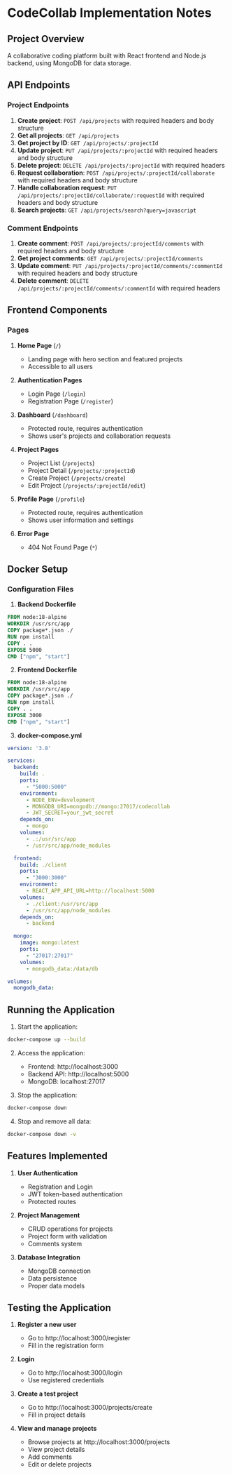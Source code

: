 # CodeCollab Implementation Notes

## Project Overview
A collaborative coding platform built with React frontend and Node.js backend, using MongoDB for data storage.

## API Endpoints

### Project Endpoints
1. **Create project**: `POST /api/projects` with required headers and body structure
2. **Get all projects**: `GET /api/projects`
3. **Get project by ID**: `GET /api/projects/:projectId`
4. **Update project**: `PUT /api/projects/:projectId` with required headers and body structure
5. **Delete project**: `DELETE /api/projects/:projectId` with required headers
6. **Request collaboration**: `POST /api/projects/:projectId/collaborate` with required headers and body structure
7. **Handle collaboration request**: `PUT /api/projects/:projectId/collaborate/:requestId` with required headers and body structure
8. **Search projects**: `GET /api/projects/search?query=javascript`

### Comment Endpoints
1. **Create comment**: `POST /api/projects/:projectId/comments` with required headers and body structure
2. **Get project comments**: `GET /api/projects/:projectId/comments`
3. **Update comment**: `PUT /api/projects/:projectId/comments/:commentId` with required headers and body structure
4. **Delete comment**: `DELETE /api/projects/:projectId/comments/:commentId` with required headers

## Frontend Components

### Pages
1. **Home Page** (`/`)
   - Landing page with hero section and featured projects
   - Accessible to all users

2. **Authentication Pages**
   - Login Page (`/login`)
   - Registration Page (`/register`)

3. **Dashboard** (`/dashboard`)
   - Protected route, requires authentication
   - Shows user's projects and collaboration requests

4. **Project Pages**
   - Project List (`/projects`)
   - Project Detail (`/projects/:projectId`)
   - Create Project (`/projects/create`)
   - Edit Project (`/projects/:projectId/edit`)

5. **Profile Page** (`/profile`)
   - Protected route, requires authentication
   - Shows user information and settings

6. **Error Page**
   - 404 Not Found Page (`*`)

## Docker Setup

### Configuration Files
1. **Backend Dockerfile**
```dockerfile
FROM node:18-alpine
WORKDIR /usr/src/app
COPY package*.json ./
RUN npm install
COPY . .
EXPOSE 5000
CMD ["npm", "start"]
```

2. **Frontend Dockerfile**
```dockerfile
FROM node:18-alpine
WORKDIR /usr/src/app
COPY package*.json ./
RUN npm install
COPY . .
EXPOSE 3000
CMD ["npm", "start"]
```

3. **docker-compose.yml**
```yaml
version: '3.8'

services:
  backend:
    build: .
    ports:
      - "5000:5000"
    environment:
      - NODE_ENV=development
      - MONGODB_URI=mongodb://mongo:27017/codecollab
      - JWT_SECRET=your_jwt_secret
    depends_on:
      - mongo
    volumes:
      - .:/usr/src/app
      - /usr/src/app/node_modules

  frontend:
    build: ./client
    ports:
      - "3000:3000"
    environment:
      - REACT_APP_API_URL=http://localhost:5000
    volumes:
      - ./client:/usr/src/app
      - /usr/src/app/node_modules
    depends_on:
      - backend

  mongo:
    image: mongo:latest
    ports:
      - "27017:27017"
    volumes:
      - mongodb_data:/data/db

volumes:
  mongodb_data:
```

## Running the Application

1. Start the application:
```bash
docker-compose up --build
```

2. Access the application:
   - Frontend: http://localhost:3000
   - Backend API: http://localhost:5000
   - MongoDB: localhost:27017

3. Stop the application:
```bash
docker-compose down
```

4. Stop and remove all data:
```bash
docker-compose down -v
```

## Features Implemented

1. **User Authentication**
   - Registration and Login
   - JWT token-based authentication
   - Protected routes

2. **Project Management**
   - CRUD operations for projects
   - Project form with validation
   - Comments system

3. **Database Integration**
   - MongoDB connection
   - Data persistence
   - Proper data models

## Testing the Application

1. **Register a new user**
   - Go to http://localhost:3000/register
   - Fill in the registration form

2. **Login**
   - Go to http://localhost:3000/login
   - Use registered credentials

3. **Create a test project**
   - Go to http://localhost:3000/projects/create
   - Fill in project details

4. **View and manage projects**
   - Browse projects at http://localhost:3000/projects
   - View project details
   - Add comments
   - Edit or delete projects 